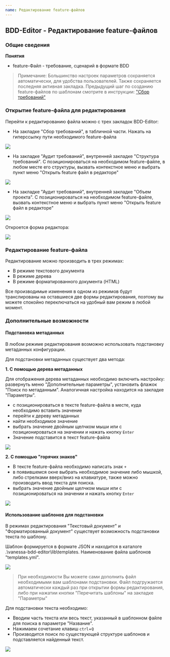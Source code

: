 ```yaml
---
name: Редактирование feature-файлов
---
```


## BDD-Editor - Редактирование feature-файлов

### Общие сведения
  
**Понятия**
 
  * feature-Файл - требование, сценарий в формате BDD

> Примечание: Большинство настроек параметров сохраняется автоматически, для удобства пользователей. Также сохраняется последняя активная закладка. 
> Предыдущий шаг по созданию feature-файлов по шаблонам смотрите в инструкции: ["Сбор требований"](http://vanessa.services/docs/bddeditor/requirementsgathering)

### Открытие feature-файла для редактирования

Перейти к редактированию файла можно с трех закладок BDD-Editor:

  * На закладке "Сбор требований", в табличной части. Нажать на гиперссылку пути необходимого feature-файла

![](https://github.com/silverbulleters/vanessa-bdd-editor/blob/develop/doc/Images/Open1.png)

  * На закладке "Аудит требований", внутренней закладке "Структура требований". С позиционироваться на необходимом feature-файле, в любом месте его структуры, вызвать контекстное меню и выбрать пункт меню "Открыть feature файл в редакторе"

![](https://github.com/silverbulleters/vanessa-bdd-editor/blob/develop/doc/Images/Open2.png)

  * На закладке "Аудит требований", внутренней закладке "Объем проекта". С позиционироваться на необходимом feature-файле, вызвать контекстное меню и выбрать пункт меню "Открыть feature файл в редакторе"

![](https://github.com/silverbulleters/vanessa-bdd-editor/blob/develop/doc/Images/Open3.png)

Откроется форма редактора: 
 
![](https://github.com/silverbulleters/vanessa-bdd-editor/blob/develop/doc/Images/%D0%A0%D0%B5%D0%B4%D0%B0%D0%BA%D1%82%D0%BE%D1%80.png)


### Редактирование feature-файла

Редактирование можно производить в трех режимах:

  * В режиме текстового документа
  * В режиме дерева
  * В режиме форматированного документа (HTML)

Все производимые изменения в одном из режимов будут транслированы на оставшиеся две формы редактирования, поэтому вы можете спокойно переключаться на удобный вам режим в любой момент.

### Дополнительные возможности

#### Подстановка метаданных

В любом режиме редактирования возможно использовать подстановку метаданных конфигурации.

Для подстановки метаданных существует два метода:

**1. С помощью дерева метаданных**
 
Для отображения дерева метаданных необходимо включить настройку: развернуть меню "Дополнительные параметры", установить флажок "Поиск по метаданным". Аналогичная настройка находится на закладке "Параметры".

  * с позиционироваться в тексте feature-файла в месте, куда необходимо вставить значение
  * перейти к дереву метаданных
  * найти необходимое значение
  * выбрать значение двойным щелчком мыши или с позиционироваться на значении и нажать кнопку `Enter`
  * Значение подставится в текст feature-файла 

![](https://github.com/silverbulleters/vanessa-bdd-editor/blob/develop/doc/Images/metad.png)

**2. С помощью "горячих знаков"**

  * В тексте feature-файла необходимо написать знак `+`
  * в появившемся окне выбрать необходимое значение либо мышкой, либо стрелками вверх/вниз на клавиатуре, также можно производить ввод текста для поиска.
  * выбрать значение двойным щелчком мыши или с позиционироваться на значении и нажать кнопку `Enter`

![](https://github.com/silverbulleters/vanessa-bdd-editor/blob/develop/doc/Images/metadplus.png)

#### Использование шаблонов для подстановки

В режимах редактирования "Текстовый документ" и "Форматированный документ" существует возможность подстановки текста по шаблону.

Шаблон формируется в формате JSON и находится в каталоге .\vanessa-bdd-editor\lib\templates. Наименование файла шаблонов "templates.yml".

![](https://github.com/silverbulleters/vanessa-bdd-editor/blob/develop/doc/Images/templjson.png)

> При необходимости Вы можете сами дополнить файл необходимыми вам шаблонами подстановки.
> Файл подгружается автоматически каждый раз при открытии формы редактирования, либо при нажатии кнопки "Перечитать шаблоны" на закладке "Параметры" 

Для подстановки текста необходимо:

  * Вводим часть текста или весь текст, указанный в шаблонном файле для поиска в параметре "Название".
  * Нажимаем сочетание клавиш `ctrl`+`Q`
  * Производится поиск по существующей структуре шаблонов и подставляется найденный текст.

![](https://github.com/silverbulleters/vanessa-bdd-editor/blob/develop/doc/Images/templ.png)


